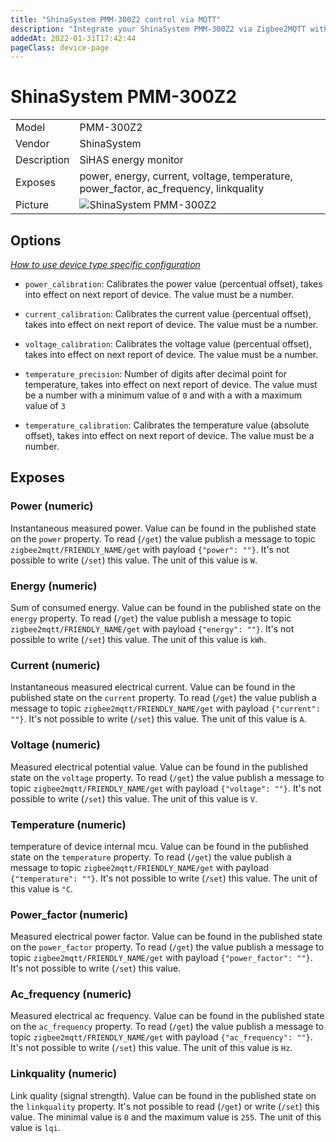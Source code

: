 ```yaml
---
title: "ShinaSystem PMM-300Z2 control via MQTT"
description: "Integrate your ShinaSystem PMM-300Z2 via Zigbee2MQTT with whatever smart home infrastructure you are using without the vendor's bridge or gateway."
addedAt: 2022-01-31T17:42:44
pageClass: device-page
---
```


<!-- !!!! -->
<!-- ATTENTION: This file is auto-generated through docgen! -->
<!-- You can only edit the "Notes"-Section between the two comment lines "Notes BEGIN" and "Notes END". -->
<!-- Do not use h1 or h2 heading within "## Notes"-Section. -->
<!-- !!!! -->

# ShinaSystem PMM-300Z2

|     |     |
|-----|-----|
| Model | PMM-300Z2  |
| Vendor  | ShinaSystem  |
| Description | SiHAS energy monitor |
| Exposes | power, energy, current, voltage, temperature, power_factor, ac_frequency, linkquality |
| Picture | ![ShinaSystem PMM-300Z2](https://www.zigbee2mqtt.io/images/devices/PMM-300Z2.jpg) |


<!-- Notes BEGIN: You can edit here. Add "## Notes" headline if not already present. -->


<!-- Notes END: Do not edit below this line -->


## Options
*[How to use device type specific configuration](../guide/configuration/devices-groups.md#specific-device-options)*

* `power_calibration`: Calibrates the power value (percentual offset), takes into effect on next report of device. The value must be a number.

* `current_calibration`: Calibrates the current value (percentual offset), takes into effect on next report of device. The value must be a number.

* `voltage_calibration`: Calibrates the voltage value (percentual offset), takes into effect on next report of device. The value must be a number.

* `temperature_precision`: Number of digits after decimal point for temperature, takes into effect on next report of device. The value must be a number with a minimum value of `0` and with a with a maximum value of `3`

* `temperature_calibration`: Calibrates the temperature value (absolute offset), takes into effect on next report of device. The value must be a number.


## Exposes

### Power (numeric)
Instantaneous measured power.
Value can be found in the published state on the `power` property.
To read (`/get`) the value publish a message to topic `zigbee2mqtt/FRIENDLY_NAME/get` with payload `{"power": ""}`.
It's not possible to write (`/set`) this value.
The unit of this value is `W`.

### Energy (numeric)
Sum of consumed energy.
Value can be found in the published state on the `energy` property.
To read (`/get`) the value publish a message to topic `zigbee2mqtt/FRIENDLY_NAME/get` with payload `{"energy": ""}`.
It's not possible to write (`/set`) this value.
The unit of this value is `kWh`.

### Current (numeric)
Instantaneous measured electrical current.
Value can be found in the published state on the `current` property.
To read (`/get`) the value publish a message to topic `zigbee2mqtt/FRIENDLY_NAME/get` with payload `{"current": ""}`.
It's not possible to write (`/set`) this value.
The unit of this value is `A`.

### Voltage (numeric)
Measured electrical potential value.
Value can be found in the published state on the `voltage` property.
To read (`/get`) the value publish a message to topic `zigbee2mqtt/FRIENDLY_NAME/get` with payload `{"voltage": ""}`.
It's not possible to write (`/set`) this value.
The unit of this value is `V`.

### Temperature (numeric)
temperature of device internal mcu.
Value can be found in the published state on the `temperature` property.
To read (`/get`) the value publish a message to topic `zigbee2mqtt/FRIENDLY_NAME/get` with payload `{"temperature": ""}`.
It's not possible to write (`/set`) this value.
The unit of this value is `°C`.

### Power_factor (numeric)
Measured electrical power factor.
Value can be found in the published state on the `power_factor` property.
To read (`/get`) the value publish a message to topic `zigbee2mqtt/FRIENDLY_NAME/get` with payload `{"power_factor": ""}`.
It's not possible to write (`/set`) this value.

### Ac_frequency (numeric)
Measured electrical ac frequency.
Value can be found in the published state on the `ac_frequency` property.
To read (`/get`) the value publish a message to topic `zigbee2mqtt/FRIENDLY_NAME/get` with payload `{"ac_frequency": ""}`.
It's not possible to write (`/set`) this value.
The unit of this value is `Hz`.

### Linkquality (numeric)
Link quality (signal strength).
Value can be found in the published state on the `linkquality` property.
It's not possible to read (`/get`) or write (`/set`) this value.
The minimal value is `0` and the maximum value is `255`.
The unit of this value is `lqi`.

